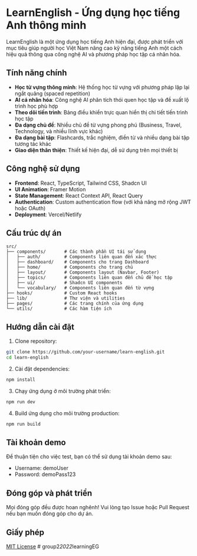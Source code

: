 
# LearnEnglish - Ứng dụng học tiếng Anh thông minh

LearnEnglish là một ứng dụng học tiếng Anh hiện đại, được phát triển với mục tiêu giúp người học Việt Nam nâng cao kỹ năng tiếng Anh một cách hiệu quả thông qua công nghệ AI và phương pháp học tập cá nhân hóa.

## Tính năng chính

- **Học từ vựng thông minh**: Hệ thống học từ vựng với phương pháp lặp lại ngắt quãng (spaced repetition)
- **AI cá nhân hóa**: Công nghệ AI phân tích thói quen học tập và đề xuất lộ trình học phù hợp
- **Theo dõi tiến trình**: Bảng điều khiển trực quan hiển thị chi tiết tiến trình học tập
- **Đa dạng chủ đề**: Nhiều chủ đề từ vựng phong phú (Business, Travel, Technology, và nhiều lĩnh vực khác)
- **Đa dạng bài tập**: Flashcards, trắc nghiệm, điền từ và nhiều dạng bài tập tương tác khác
- **Giao diện thân thiện**: Thiết kế hiện đại, dễ sử dụng trên mọi thiết bị

## Công nghệ sử dụng

- **Frontend**: React, TypeScript, Tailwind CSS, Shadcn UI
- **UI Animation**: Framer Motion
- **State Management**: React Context API, React Query
- **Authentication**: Custom authentication flow (với khả năng mở rộng JWT hoặc OAuth)
- **Deployment**: Vercel/Netlify

## Cấu trúc dự án

```
src/
├── components/       # Các thành phần UI tái sử dụng
│   ├── auth/         # Components liên quan đến xác thực
│   ├── dashboard/    # Components cho trang Dashboard
│   ├── home/         # Components cho trang chủ
│   ├── layout/       # Components layout (Navbar, Footer)
│   ├── topics/       # Components liên quan đến chủ đề học tập
│   ├── ui/           # Shadcn UI components
│   └── vocabulary/   # Components liên quan đến từ vựng
├── hooks/            # Custom React hooks
├── lib/              # Thư viện và utilities
├── pages/            # Các trang chính của ứng dụng
└── utils/            # Các hàm tiện ích
```

## Hướng dẫn cài đặt

1. Clone repository:
```bash
git clone https://github.com/your-username/learn-english.git
cd learn-english
```

2. Cài đặt dependencies:
```bash
npm install
```

3. Chạy ứng dụng ở môi trường phát triển:
```bash
npm run dev
```

4. Build ứng dụng cho môi trường production:
```bash
npm run build
```

## Tài khoản demo

Để thuận tiện cho việc test, bạn có thể sử dụng tài khoản demo sau:
- Username: demoUser
- Password: demoPass123

## Đóng góp và phát triển

Mọi đóng góp đều được hoan nghênh! Vui lòng tạo Issue hoặc Pull Request nếu bạn muốn đóng góp cho dự án.

## Giấy phép

[MIT License](LICENSE)
#   g r o u p 2 _ 2 0 2 2 _ l e a r n i n g E G  
 